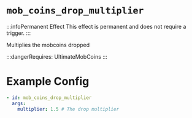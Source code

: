 # `mob_coins_drop_multiplier`
:::infoPermanent Effect
This effect is permanent and does not require a trigger.
:::

Multiplies the mobcoins dropped


:::dangerRequires:
UltimateMobCoins
:::

# Example Config
```yaml
- id: mob_coins_drop_multiplier
  args:
    multiplier: 1.5 # The drop multiplier
```